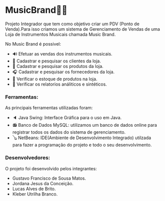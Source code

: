 # MusicBrand🎼🎵


Projeto Integrador que tem como objetivo criar um PDV (Ponto de Venda).Para isso criamos um sistema de Gerenciamento de Vendas  de uma Loja de Instrumentos Musicais chamada Music Brand.

<p>No Music Brand é possivel:
  
* 🔊 Efetuar as vendas dos instrumentos musicais.
* 🎼 Cadastrar e pesquisar os clientes da loja.
* 🥁 Cadastrar e pesquisar os produtos da loja.
* 🎧 Cadastrar e pesquisar os fornecedores da loja.
* 🎸 Verificar o estoque de produtos na loja.
* 🎹 Verificar os relatorios análiticos e sintéticos.
</p>


### Ferramentas:
<p>As principais ferramentas utilizadas foram:
  
  -  🔈 Java Swing: Interface Gráfica para o uso em Java.
  -  📻 Banco de Dados MySQL: utilizamos um banco de dados online para registrar todos os dados do sistema de gerenciamento.
  -  🪕 NetBeans: IDE(Ambiente de Desenvolvimento Integrado) utilzada para fazer a programação do projeto e todo o seu desenvolvimento.

</p>

### Desenvolvedores:

O projeto foi desenvolvido pelos integrantes:
- Gustavo Francisco de Sousa Matos.
- Jordana Jesus da Conceição.
- Lucas Alves de Brito.
- Kleber Utrilha Branco.




